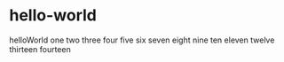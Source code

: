 # hello-world
helloWorld
one
two
three
four
five
six
seven
eight
nine
ten
eleven
twelve
thirteen
fourteen
